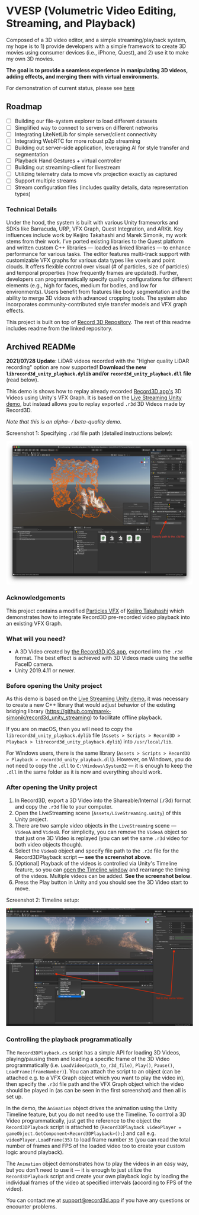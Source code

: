 # VVESP (Volumetric Video Editing, Streaming, and Playback)
Composed of a 3D video editor, and a simple streaming/playback system, my hope is to 1) provide developers with a simple framework to create 3D movies using consumer devices (i.e., iPhone, Quest), and 2) use it to make my own 3D movies. 

**The goal is to provide a seamless experience in manipulating 3D videos, adding effects, and merging them with virtual environments.**

For demonstration of current status, please see [here](https://www.linkedin.com/posts/alirezabahremand_augmentedreality-virtualreality-quest3-activity-7135665169048760321-IaIj?utm_source=share&utm_medium=member_desktop)

## Roadmap
- [ ] Building our file-system explorer to load different datasets
- [ ] Simplified way to connect to servers on different networks
- [ ] Integrating LiteNetLib for simple server/client connectivity
- [ ] Integrating WebRTC for more robust p2p streaming
- [ ] Building out server-side application, leveraging AI for style transfer and segmentation
- [ ] Playback Hand Gestures + virtual controller
- [ ] Building out streaming-client for livestream
- [ ] Utilizing telemetry data to move vfx projection exactly as captured
- [ ] Support multiple streams
- [ ] Stream configuration files (includes quality details, data representation types)

### Technical Details

Under the hood, the system is built with various Unity frameworks and SDKs like Barracuda, URP, VFX Graph, Quest Integration, and ARKit. Key influences include work by Keijiro Takahashi and Marek Simonik, my work stems from their work. I’ve ported existing libraries to the Quest platform and written custom C++ libraries — loaded as linked libraries — to enhance performance for various tasks. The editor features multi-track support with customizable VFX graphs for various data types like voxels and point clouds. It offers flexible control over visual (# of particles, size of particles) and temporal properties (how frequently frames are updated). Further, developers can programmatically specify quality configurations for different elements (e.g., high for faces, medium for bodies, and low for environments). Users benefit from features like body segmentation and the ability to merge 3D videos with advanced cropping tools. The system also incorporates community-contributed style transfer models and VFX graph effects.

This project is built on top of [Record 3D Repository](https://github.com/marek-simonik/record3d_offline_unity_demo). The rest of this readme includes readme from the linked repository.



## Archived READMe

**2021/07/28 Update**: LiDAR videos recorded with the "Higher quality LiDAR recording" option are now supported! **Download the new `librecord3d_unity_playback.dylib` and/or `record3d_unity_playback.dll` file** (read below).

This demo is shows how to replay already recorded [Record3D app's](https://record3d.app/) 3D Videos using Unity's VFX Graph. It is based on the [Live Streaming Unity demo](https://github.com/marek-simonik/record3d_unity_demo), but instead allows you to replay exported `.r3d` 3D Videos made by Record3D.

*Note that this is an alpha- / beta-quality demo.*

Screenshot 1: Specifying `.r3d` file path (detailed instructions below):

<img src="img/pipeline_specify_path.png">

### Acknowledgements

This project contains a modified [Particles VFX](https://github.com/keijiro/Rsvfx/blob/master/Assets/Test/Vfx/Particles.vfx) of [Keijiro Takahashi](https://github.com/keijiro) which demonstrates how to integrate Record3D pre-recorded video playback into an existing VFX Graph.

### What will you need?
- A 3D Video created by [the Record3D iOS app](https://record3d.app), exported into the `.r3d` format. The best effect is achieved with 3D Videos made using the selfie FaceID camera.
- Unity 2019.4.11 or newer.

### Before opening the Unity project
As this demo is based on the [Live Streaming Unity demo](https://github.com/marek-simonik/record3d_unity_demo), it was necessary to create a new C++ library that would adjust behavior of the existing bridging library (https://github.com/marek-simonik/record3d_unity_streaming) to facilitate offline playback.

If you are on macOS, then you will need to copy the `librecord3d_unity_playback.dylib` file (`Assets > Scripts > Record3D > Playback > librecord3d_unity_playback.dylib`) into `/usr/local/lib`.

For Windows users, there is the same library (`Assets > Scripts > Record3D > Playback > record3d_unity_playback.dll`). However, on Windows, you do not need to copy the `.dll` to `C:\Windows\System32` — it is enough to keep the `.dll` in the same folder as it is now and everything should work.

### After opening the Unity project

1. In Record3D, export a 3D Video into the Shareable/Internal (.r3d) format and copy the `.r3d` file to your computer.
1. Open the LiveStreaming scene (`Assets/LiveStreaming.unity`) of this Unity project.
1. There are two sample video objects in the `LiveStreaming` scene — `VideoA` and `VideoB`. For simplicity, you can remove the `VideoA` object so that just one 3D Video is replayed (you can set the same `.r3d` video for both video objects though).
1. Select the `VideoB` object and specify file path to the `.r3d` file for the Record3DPlayback script — **see the screenshot above**.
1. \[Optional\] Playback of the videos is controlled via Unity's Timeline feature, so you can [open the Timeline window](https://docs.unity3d.com/2019.2/Documentation/Manual/TimelineEditorWindow.html) and rearrange the timing of the videos. Multiple videos can be added. **See the screenshot below**.
1. Press the Play button in Unity and you should see the 3D Video start to move.

Screenshot 2: Timeline setup:

<img src="img/timeline_setup.png">

### Controlling the playback programmatically
The `Record3DPlayback.cs` script has a simple API for loading 3D Videos, playing/pausing them and loading a specific frame of the 3D Video programmatically (i.e. `LoadVideo(path_to_r3d_file)`, `Play()`, `Pause()`, `LoadFrame(frameNumber)`). You can attach the script to an object (can be attached e.g. to a VFX Graph object which you want to play the video in), then specify the `.r3d` file path and the VFX Graph object which the video should be played in (as can be seen in the first screenshot) and then all is set up.

In the demo, the `Animation` object drives the animation using the Unity Timeline feature, but you do not need to use the Timeline. To control a 3D Video programmatically, just get the reference to the object the `Record3DPlayback` script is attached to (`Record3DPlayback videoPlayer = gameObject.GetComponent<Record3DPlayback>();`) and call e.g. `videoPlayer.LoadFrame(35)` to load frame number `35` (you can read the total number of frames and FPS of the loaded video too to create your custom logic around playback).

The `Animation` object demonstrates how to play the videos in an easy way, but you don't need to use it — it is enough to just utilize the `Record3DPlayback` script and create your own playback logic by loading the individual frames of the video at specified intervals (according to FPS of the video).

You can contact me at support@record3d.app if you have any questions or encounter problems.
